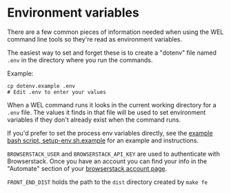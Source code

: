# Environment variables

There are a few common pieces of information needed when using the WEL command line tools so they're read as environment variables.

The easiest way to set and forget these is to create a "dotenv" file named `.env` in the directory where you run the commands.

Example:

	cp dotenv.example .env
	# Edit .env to enter your values

When a WEL command runs it looks in the current working directory for a `.env` file. The values it finds in that file will be used to set environment variables if they don't already exist when the command runs.

If you'd prefer to set the process env variables directly, see the [example bash script, setup-env.sh.example](../examples/setup-env.sh.example) for an example and instructions.

`BROWSERSTACK_USER` and `BROWSERSTACK_API_KEY` are used to authenticate with Browserstack. Once you have an account you can find your info in the "Automate" section of your [browserstack account page](https://www.browserstack.com/accounts/settings).   

`FRONT_END_DIST` holds the path to the `dist` directory created by `make fe`
